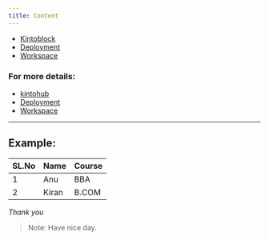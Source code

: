 ```yaml
---
title: Content
---
```


* [Kintoblock](kintoblock-introduction.md)
* [Deployment](testdoc.md)
* [Workspace](workspacekb.md)

### For more details:
- [kintohub](https://docs.kintohub.com/docs/kintoblocks)
- [Deployment](https://docs.kintohub.com/docs/kintoapps)
- [Workspace](https://docs.kintohub.com/docs/workspaces)
-----------------------------
## **Example:**
|SL.No |Name |Course |
|------|-----|-------|
|   1  |Anu |BBA |
|   2  |Kiran |B.COM |

_Thank you_

> Note: Have nice day.

